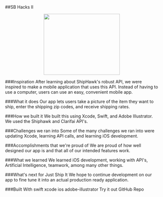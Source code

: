 ##SB Hacks II 
<p align="center">
  <img src="http://i.imgur.com/k0qUuJ8.png" width="250" height="200" align:"left"/>
</p>

###Inspiration
After learning about ShipHawk's robust API, we were inspired to make a mobile application that uses this API. Instead of having to use a computer, users can use an easy, convenient mobile app.

###What it does
Our app lets users take a picture of the item they want to ship, enter the shipping zip codes, and receive shipping rates.

###How we built it
We built this using Xcode, Swift, and Adobe Illustrator. We used the Shiphawk and Clarifai API's.

###Challenges we ran into
Some of the many challenges we ran into were updating Xcode, learning API calls, and learning iOS development.

###Accomplishments that we're proud of
We are proud of how well designed our app is and that all of our intended features work.

###What we learned
We learned iOS development, working with API's, Artificial Intelligence, teamwork, among many other things.

###What's next for Just Ship It
We hope to continue development on our app to fine tune it into an actual production ready application.

###Built With
swift
xcode
ios
adobe-illustrator
Try it out
 GitHub Repo

